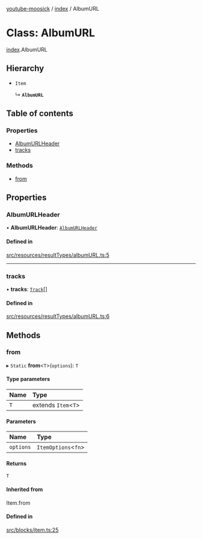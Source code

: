 [youtube-moosick](../README.md) / [index](../modules/index.md) / AlbumURL

# Class: AlbumURL

[index](../modules/index.md).AlbumURL

## Hierarchy

- `Item`

  ↳ **`AlbumURL`**

## Table of contents

### Properties

- [AlbumURLHeader](index.AlbumURL.md#albumurlheader)
- [tracks](index.AlbumURL.md#tracks)

### Methods

- [from](index.AlbumURL.md#from)

## Properties

### AlbumURLHeader

• **AlbumURLHeader**: [`AlbumURLHeader`](index.AlbumURLHeader.md)

#### Defined in

[src/resources/resultTypes/albumURL.ts:5](https://github.com/EvasiveXkiller/youtube-moosick/blob/fb05789/src/resources/resultTypes/albumURL.ts#L5)

___

### tracks

• **tracks**: [`Track`](index.Track.md)[]

#### Defined in

[src/resources/resultTypes/albumURL.ts:6](https://github.com/EvasiveXkiller/youtube-moosick/blob/fb05789/src/resources/resultTypes/albumURL.ts#L6)

## Methods

### from

▸ `Static` **from**<`T`\>(`options`): `T`

#### Type parameters

| Name | Type |
| :------ | :------ |
| `T` | extends `Item`<`T`\> |

#### Parameters

| Name | Type |
| :------ | :------ |
| `options` | `ItemOptions`<`fn`\> |

#### Returns

`T`

#### Inherited from

Item.from

#### Defined in

[src/blocks/item.ts:25](https://github.com/EvasiveXkiller/youtube-moosick/blob/fb05789/src/blocks/item.ts#L25)
